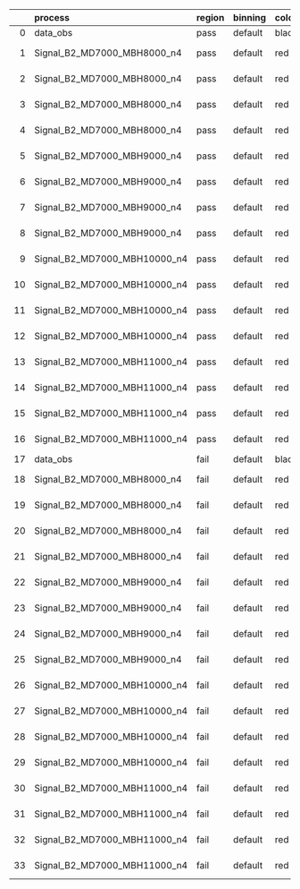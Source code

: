 |    | process                      | region   | binning   | color   | process_type   |   scale | variation   | source_filename                                                       | source_histname    | alias                        | title     |   combine_idx |     lnN |   shapes | syst_type   | direction   | variation_alias   |
|---:|:-----------------------------|:---------|:----------|:--------|:---------------|--------:|:------------|:----------------------------------------------------------------------|:-------------------|:-----------------------------|:----------|--------------:|--------:|---------:|:------------|:------------|:------------------|
|  0 | data_obs                     | pass     | default   | black   | DATA           |       1 | nominal     | ./histograms_for_2DAlphabet_v18//BH_Data.root                         | hpass              | Data                         | Data      |           nan | nan     |      nan | nan         | nan         | nan               |
|  1 | Signal_B2_MD7000_MBH8000_n4  | pass     | default   | red     | SIGNAL         |       1 | lumi        | ./histograms_for_2DAlphabet_v18//BH_Signal_B2_MD7000_MBH8000_n4.root  | hpass              | Signal_B2_MD7000_MBH8000_n4  | BH signal |           nan |   1.016 |      nan | lnN         | nan         | nan               |
|  2 | Signal_B2_MD7000_MBH8000_n4  | pass     | default   | red     | SIGNAL         |       1 | SVM         | ./histograms_for_2DAlphabet_v18//BH_Signal_B2_MD7000_MBH8000_n4.root  | hpass_SVMsyst_up   | Signal_B2_MD7000_MBH8000_n4  | BH signal |           nan | nan     |        1 | shapes      | Up          | SVMsyst           |
|  3 | Signal_B2_MD7000_MBH8000_n4  | pass     | default   | red     | SIGNAL         |       1 | SVM         | ./histograms_for_2DAlphabet_v18//BH_Signal_B2_MD7000_MBH8000_n4.root  | hpass_SVMsyst_down | Signal_B2_MD7000_MBH8000_n4  | BH signal |           nan | nan     |        1 | shapes      | Down        | SVMsyst           |
|  4 | Signal_B2_MD7000_MBH8000_n4  | pass     | default   | red     | SIGNAL         |       1 | nominal     | ./histograms_for_2DAlphabet_v18//BH_Signal_B2_MD7000_MBH8000_n4.root  | hpass              | Signal_B2_MD7000_MBH8000_n4  | BH signal |           nan | nan     |      nan | nan         | nan         | nan               |
|  5 | Signal_B2_MD7000_MBH9000_n4  | pass     | default   | red     | SIGNAL         |       1 | lumi        | ./histograms_for_2DAlphabet_v18//BH_Signal_B2_MD7000_MBH9000_n4.root  | hpass              | Signal_B2_MD7000_MBH9000_n4  | BH signal |           nan |   1.016 |      nan | lnN         | nan         | nan               |
|  6 | Signal_B2_MD7000_MBH9000_n4  | pass     | default   | red     | SIGNAL         |       1 | SVM         | ./histograms_for_2DAlphabet_v18//BH_Signal_B2_MD7000_MBH9000_n4.root  | hpass_SVMsyst_up   | Signal_B2_MD7000_MBH9000_n4  | BH signal |           nan | nan     |        1 | shapes      | Up          | SVMsyst           |
|  7 | Signal_B2_MD7000_MBH9000_n4  | pass     | default   | red     | SIGNAL         |       1 | SVM         | ./histograms_for_2DAlphabet_v18//BH_Signal_B2_MD7000_MBH9000_n4.root  | hpass_SVMsyst_down | Signal_B2_MD7000_MBH9000_n4  | BH signal |           nan | nan     |        1 | shapes      | Down        | SVMsyst           |
|  8 | Signal_B2_MD7000_MBH9000_n4  | pass     | default   | red     | SIGNAL         |       1 | nominal     | ./histograms_for_2DAlphabet_v18//BH_Signal_B2_MD7000_MBH9000_n4.root  | hpass              | Signal_B2_MD7000_MBH9000_n4  | BH signal |           nan | nan     |      nan | nan         | nan         | nan               |
|  9 | Signal_B2_MD7000_MBH10000_n4 | pass     | default   | red     | SIGNAL         |       1 | lumi        | ./histograms_for_2DAlphabet_v18//BH_Signal_B2_MD7000_MBH10000_n4.root | hpass              | Signal_B2_MD7000_MBH10000_n4 | BH signal |           nan |   1.016 |      nan | lnN         | nan         | nan               |
| 10 | Signal_B2_MD7000_MBH10000_n4 | pass     | default   | red     | SIGNAL         |       1 | SVM         | ./histograms_for_2DAlphabet_v18//BH_Signal_B2_MD7000_MBH10000_n4.root | hpass_SVMsyst_up   | Signal_B2_MD7000_MBH10000_n4 | BH signal |           nan | nan     |        1 | shapes      | Up          | SVMsyst           |
| 11 | Signal_B2_MD7000_MBH10000_n4 | pass     | default   | red     | SIGNAL         |       1 | SVM         | ./histograms_for_2DAlphabet_v18//BH_Signal_B2_MD7000_MBH10000_n4.root | hpass_SVMsyst_down | Signal_B2_MD7000_MBH10000_n4 | BH signal |           nan | nan     |        1 | shapes      | Down        | SVMsyst           |
| 12 | Signal_B2_MD7000_MBH10000_n4 | pass     | default   | red     | SIGNAL         |       1 | nominal     | ./histograms_for_2DAlphabet_v18//BH_Signal_B2_MD7000_MBH10000_n4.root | hpass              | Signal_B2_MD7000_MBH10000_n4 | BH signal |           nan | nan     |      nan | nan         | nan         | nan               |
| 13 | Signal_B2_MD7000_MBH11000_n4 | pass     | default   | red     | SIGNAL         |       1 | lumi        | ./histograms_for_2DAlphabet_v18//BH_Signal_B2_MD7000_MBH11000_n4.root | hpass              | Signal_B2_MD7000_MBH11000_n4 | BH signal |           nan |   1.016 |      nan | lnN         | nan         | nan               |
| 14 | Signal_B2_MD7000_MBH11000_n4 | pass     | default   | red     | SIGNAL         |       1 | SVM         | ./histograms_for_2DAlphabet_v18//BH_Signal_B2_MD7000_MBH11000_n4.root | hpass_SVMsyst_up   | Signal_B2_MD7000_MBH11000_n4 | BH signal |           nan | nan     |        1 | shapes      | Up          | SVMsyst           |
| 15 | Signal_B2_MD7000_MBH11000_n4 | pass     | default   | red     | SIGNAL         |       1 | SVM         | ./histograms_for_2DAlphabet_v18//BH_Signal_B2_MD7000_MBH11000_n4.root | hpass_SVMsyst_down | Signal_B2_MD7000_MBH11000_n4 | BH signal |           nan | nan     |        1 | shapes      | Down        | SVMsyst           |
| 16 | Signal_B2_MD7000_MBH11000_n4 | pass     | default   | red     | SIGNAL         |       1 | nominal     | ./histograms_for_2DAlphabet_v18//BH_Signal_B2_MD7000_MBH11000_n4.root | hpass              | Signal_B2_MD7000_MBH11000_n4 | BH signal |           nan | nan     |      nan | nan         | nan         | nan               |
| 17 | data_obs                     | fail     | default   | black   | DATA           |       1 | nominal     | ./histograms_for_2DAlphabet_v18//BH_Data.root                         | hfail              | Data                         | Data      |           nan | nan     |      nan | nan         | nan         | nan               |
| 18 | Signal_B2_MD7000_MBH8000_n4  | fail     | default   | red     | SIGNAL         |       1 | lumi        | ./histograms_for_2DAlphabet_v18//BH_Signal_B2_MD7000_MBH8000_n4.root  | hfail              | Signal_B2_MD7000_MBH8000_n4  | BH signal |           nan |   1.016 |      nan | lnN         | nan         | nan               |
| 19 | Signal_B2_MD7000_MBH8000_n4  | fail     | default   | red     | SIGNAL         |       1 | SVM         | ./histograms_for_2DAlphabet_v18//BH_Signal_B2_MD7000_MBH8000_n4.root  | hfail_SVMsyst_up   | Signal_B2_MD7000_MBH8000_n4  | BH signal |           nan | nan     |        1 | shapes      | Up          | SVMsyst           |
| 20 | Signal_B2_MD7000_MBH8000_n4  | fail     | default   | red     | SIGNAL         |       1 | SVM         | ./histograms_for_2DAlphabet_v18//BH_Signal_B2_MD7000_MBH8000_n4.root  | hfail_SVMsyst_down | Signal_B2_MD7000_MBH8000_n4  | BH signal |           nan | nan     |        1 | shapes      | Down        | SVMsyst           |
| 21 | Signal_B2_MD7000_MBH8000_n4  | fail     | default   | red     | SIGNAL         |       1 | nominal     | ./histograms_for_2DAlphabet_v18//BH_Signal_B2_MD7000_MBH8000_n4.root  | hfail              | Signal_B2_MD7000_MBH8000_n4  | BH signal |           nan | nan     |      nan | nan         | nan         | nan               |
| 22 | Signal_B2_MD7000_MBH9000_n4  | fail     | default   | red     | SIGNAL         |       1 | lumi        | ./histograms_for_2DAlphabet_v18//BH_Signal_B2_MD7000_MBH9000_n4.root  | hfail              | Signal_B2_MD7000_MBH9000_n4  | BH signal |           nan |   1.016 |      nan | lnN         | nan         | nan               |
| 23 | Signal_B2_MD7000_MBH9000_n4  | fail     | default   | red     | SIGNAL         |       1 | SVM         | ./histograms_for_2DAlphabet_v18//BH_Signal_B2_MD7000_MBH9000_n4.root  | hfail_SVMsyst_up   | Signal_B2_MD7000_MBH9000_n4  | BH signal |           nan | nan     |        1 | shapes      | Up          | SVMsyst           |
| 24 | Signal_B2_MD7000_MBH9000_n4  | fail     | default   | red     | SIGNAL         |       1 | SVM         | ./histograms_for_2DAlphabet_v18//BH_Signal_B2_MD7000_MBH9000_n4.root  | hfail_SVMsyst_down | Signal_B2_MD7000_MBH9000_n4  | BH signal |           nan | nan     |        1 | shapes      | Down        | SVMsyst           |
| 25 | Signal_B2_MD7000_MBH9000_n4  | fail     | default   | red     | SIGNAL         |       1 | nominal     | ./histograms_for_2DAlphabet_v18//BH_Signal_B2_MD7000_MBH9000_n4.root  | hfail              | Signal_B2_MD7000_MBH9000_n4  | BH signal |           nan | nan     |      nan | nan         | nan         | nan               |
| 26 | Signal_B2_MD7000_MBH10000_n4 | fail     | default   | red     | SIGNAL         |       1 | lumi        | ./histograms_for_2DAlphabet_v18//BH_Signal_B2_MD7000_MBH10000_n4.root | hfail              | Signal_B2_MD7000_MBH10000_n4 | BH signal |           nan |   1.016 |      nan | lnN         | nan         | nan               |
| 27 | Signal_B2_MD7000_MBH10000_n4 | fail     | default   | red     | SIGNAL         |       1 | SVM         | ./histograms_for_2DAlphabet_v18//BH_Signal_B2_MD7000_MBH10000_n4.root | hfail_SVMsyst_up   | Signal_B2_MD7000_MBH10000_n4 | BH signal |           nan | nan     |        1 | shapes      | Up          | SVMsyst           |
| 28 | Signal_B2_MD7000_MBH10000_n4 | fail     | default   | red     | SIGNAL         |       1 | SVM         | ./histograms_for_2DAlphabet_v18//BH_Signal_B2_MD7000_MBH10000_n4.root | hfail_SVMsyst_down | Signal_B2_MD7000_MBH10000_n4 | BH signal |           nan | nan     |        1 | shapes      | Down        | SVMsyst           |
| 29 | Signal_B2_MD7000_MBH10000_n4 | fail     | default   | red     | SIGNAL         |       1 | nominal     | ./histograms_for_2DAlphabet_v18//BH_Signal_B2_MD7000_MBH10000_n4.root | hfail              | Signal_B2_MD7000_MBH10000_n4 | BH signal |           nan | nan     |      nan | nan         | nan         | nan               |
| 30 | Signal_B2_MD7000_MBH11000_n4 | fail     | default   | red     | SIGNAL         |       1 | lumi        | ./histograms_for_2DAlphabet_v18//BH_Signal_B2_MD7000_MBH11000_n4.root | hfail              | Signal_B2_MD7000_MBH11000_n4 | BH signal |           nan |   1.016 |      nan | lnN         | nan         | nan               |
| 31 | Signal_B2_MD7000_MBH11000_n4 | fail     | default   | red     | SIGNAL         |       1 | SVM         | ./histograms_for_2DAlphabet_v18//BH_Signal_B2_MD7000_MBH11000_n4.root | hfail_SVMsyst_up   | Signal_B2_MD7000_MBH11000_n4 | BH signal |           nan | nan     |        1 | shapes      | Up          | SVMsyst           |
| 32 | Signal_B2_MD7000_MBH11000_n4 | fail     | default   | red     | SIGNAL         |       1 | SVM         | ./histograms_for_2DAlphabet_v18//BH_Signal_B2_MD7000_MBH11000_n4.root | hfail_SVMsyst_down | Signal_B2_MD7000_MBH11000_n4 | BH signal |           nan | nan     |        1 | shapes      | Down        | SVMsyst           |
| 33 | Signal_B2_MD7000_MBH11000_n4 | fail     | default   | red     | SIGNAL         |       1 | nominal     | ./histograms_for_2DAlphabet_v18//BH_Signal_B2_MD7000_MBH11000_n4.root | hfail              | Signal_B2_MD7000_MBH11000_n4 | BH signal |           nan | nan     |      nan | nan         | nan         | nan               |